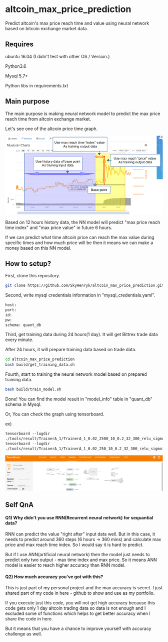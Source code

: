 # altcoin_max_price_prediction
Predict altcoin's max price reach time and value using neural network based on bitcoin exchange market data.

## Requires

ubuntu 16.04 (I didn't test with other OS / Version.)

Python3.6

Mysql 5.7+

Python libs in requirements.txt

## Main purpose

The main purpose is making neural network model to predict the max price reach time from altcoin exchange market.

Let's see one of the altcoin price time graph.

![](docs/explain_altcoin_max_prediction.png?raw=true)

Based on 12 hours history data, the NN model will predict "max price reach time index" and "max price value" in future 6 hours.

If we can predict what time altcoin price can reach the max value during specific times and how much price will be then it means we can make a money based on this NN model.

## How to setup?

First, clone this repository.

```bash
git clone https://github.com/SkyHenryk/altcoin_max_price_prediction.git
```

Second, write mysql credentials information in "mysql_credentials.yaml".

```
host:
port:
id:
pw:
schema: quant_db
```

Third, get training data during 24 hours(1 day). It will get Bittrex trade data every minute.

After 24 hours, it will prepare training data based on trade data.

```bash
cd altcoin_max_price_prediction
bash build/get_training_data.sh
```

Fourth, start to training the neural network model based on prepared training data.

```bash
bash build/train_model.sh
```

Done! You can find the model result in "model_info" table in "quant_db" schema in Mysql.

Or, You can check the graph using tensorboard.

ex)

```
tensorboard --logdir ./tools/result/TrainerA_1/TrainerA_1_0.02_2500_10_0.2_32_300_relu_sigmoid_360_a1_last_max_index/graph
tensorboard --logdir ./tools/result/TrainerA_1/TrainerA_1_0.02_250_10_0.2_32_300_relu_sigmoid_360_a1_last_max/graph
```

![](docs/tb.png?raw=true)

## Self QnA

#### Q1) Why didn't you use RNN(Recurrent neural network) for sequantial data?

RNN can predict the value "right after" input data well. But in this case, it needs to predict around 360 steps (6 hours -> 360 mins) and calculate max price and max reach time index. So I would say it is hard to predict.

But if I use ANN(artificial neural network) then the model just needs to predict only two output - max time index and max price. So it means ANN model is easier to reach higher accuracy than RNN model.

#### Q2) How much accuracy you've got with this?

This is just part of my personal project and the max accuracy is secret. I just shared part of my code in here - github to show and use as my portfolio.

If you execute just this code, you will not get high accuracy because this code gets only 1 day altcoin trading data so data is not enough and I excluded some of functions which helps to get better accuracy when I share the code in here.

But it means that you have a chance to improve yourself with accuracy challenge as well.